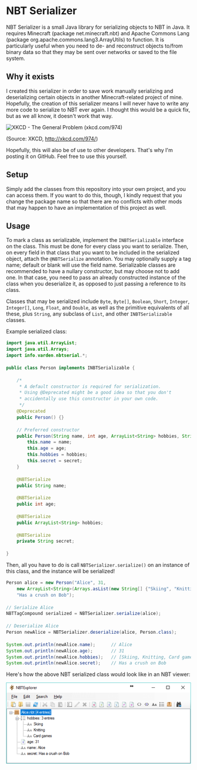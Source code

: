 # NBT Serializer
NBT Serializer is a small Java library for serializing objects to NBT in Java. It requires Minecraft (package net.minecraft.nbt) and Apache Commons Lang (package org.apache.commons.lang3.ArrayUtils) to function. It is particularly useful when you need to de- and reconstruct objects to/from binary data so that they may be sent over networks or saved to the file system.

## Why it exists
I created this serializer in order to save work manually serializing and deserializing certain objects in another Minecraft-related project of mine. Hopefully, the creation of this serializer means I will never have to write any more code to serialize to NBT ever again. I thought this would be a quick fix, but as we all know, it doesn't work that way.

![XKCD - The General Problem (xkcd.com/974)](http://imgs.xkcd.com/comics/the_general_problem.png)

(Source: XKCD, http://xkcd.com/974/)

Hopefully, this will also be of use to other developers. That's why I'm posting it on GitHub. Feel free to use this yourself.

## Setup
Simply add the classes from this repository into your own project, and you can access them. If you want to do this, though, I kindly request that you change the package name so that there are no conflicts with other mods that may happen to have an implementation of this project as well.

## Usage
To mark a class as serializable, implement the `INBTSerializable` interface on the class. This must be done for every class you want to serialize. Then, on every field in that class that you want to be included in the serialized object, attach the `@NBTSerialize` annotation. You may optionally supply a tag name; default or blank will use the field name. Serializable classes are recommended to have a nullary constructor, but may choose not to add one. In that case, you need to pass an already constructed instance of the class when you deserialize it, as opposed to just passing a reference to its class.

Classes that may be serialized include `Byte`, `Byte[]`, `Boolean`, `Short`, `Integer`, `Integer[]`, `Long`, `Float`, and `Double`, as well as the primitive equivalents of all these, plus `String`, any subclass of `List`, and other `INBTSerializable` classes.

Example serialized class:

```java
import java.util.ArrayList;
import java.util.Arrays;
import info.varden.nbtserial.*;

public class Person implements INBTSerializable {
    
    /* 
     * A default constructor is required for serialization.
     * Using @Deprecated might be a good idea so that you don't
     * accidentally use this constructor in your own code.
     */
    @Deprecated
    public Person() {}
    
    // Preferred constructor
    public Person(String name, int age, ArrayList<String> hobbies, String secret) {
        this.name = name;
        this.age = age;
        this.hobbies = hobbies;
        this.secret = secret;
    }
    
    @NBTSerialize
    public String name;
    
    @NBTSerialize
    public int age;
    
    @NBTSerialize
    public ArrayList<String> hobbies;
    
    @NBTSerialize
    private String secret;
    
}
```

Then, all you have to do is call `NBTSerializer.serialize()` on an instance of this class, and the instance will be serialized!

```java
Person alice = new Person("Alice", 31,
    new ArrayList<String>(Arrays.asList(new String[] {"Skiing", "Knitting", "Card games"})),
    "Has a crush on Bob");

// Serialize Alice
NBTTagCompound serialized = NBTSerializer.serialize(alice);

// Deserialize Alice
Person newAlice = NBTSerializer.deserialize(alice, Person.class);

System.out.println(newAlice.name);      // Alice
System.out.println(newAlice.age);       // 31
System.out.println(newAlice.hobbies);   // [Skiing, Knitting, Card games]
System.out.println(newAlice.secret);    // Has a crush on Bob
```

Here's how the above NBT serialized class would look like in an NBT viewer:

![Alice.nbt viewed in NBTExplorer](https://raw.githubusercontent.com/bilde2910/NBT-Serializer/master/docs/result.png)
